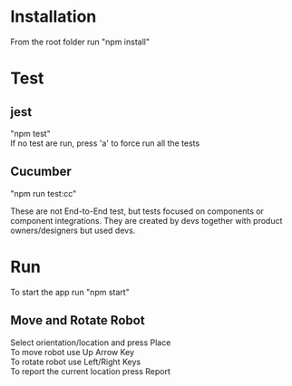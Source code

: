 # Installation
From the root folder run 
"npm install"

# Test
## jest
"npm test"  
If no test are run, press 'a' to force run all the tests

## Cucumber
"npm run test:cc"

These are not End-to-End test, but tests focused on components or component integrations. They are created by devs together with product owners/designers but used devs.


# Run
To start the app run
"npm start"

## Move and Rotate Robot
Select orientation/location and press Place  
To move robot use Up Arrow Key  
To rotate robot use Left/Right Keys  
To report the current location press Report  
